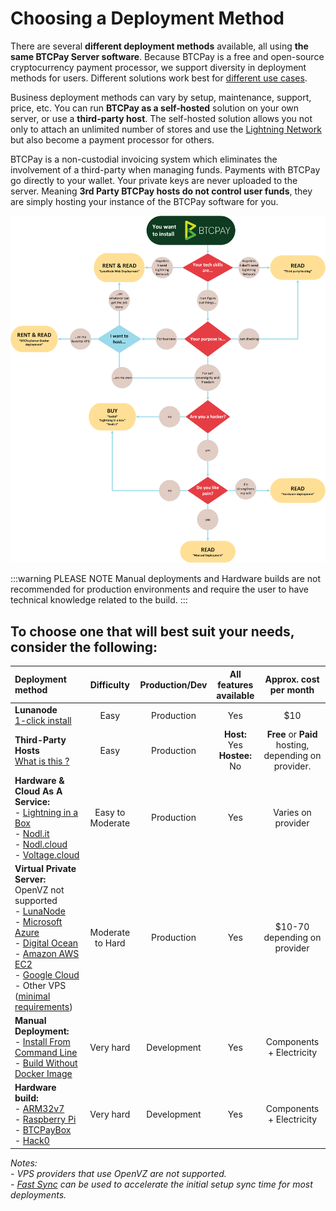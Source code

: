 # Choosing a Deployment Method

There are several **different deployment methods** available, all using **the same BTCPay Server software**. Because BTCPay is a free and open-source cryptocurrency payment processor, we support diversity in deployment methods for users. Different solutions work best for [different use cases](../UseCase.md).

Business deployment methods can vary by setup, maintenance, support, price, etc. You can run **BTCPay as a self-hosted** solution on your own server, or use a **third-party host**. The self-hosted solution allows you not only to attach an unlimited number of stores and use the [Lightning Network](../LightningNetwork.md) but also become a payment processor for others.

BTCPay is a non-custodial invoicing system which eliminates the involvement of a third-party when managing funds. Payments with BTCPay go directly to your wallet. Your private keys are never uploaded to the server. Meaning **3rd Party BTCPay hosts do not control user funds**, they are simply hosting your instance of the BTCPay software for you.

![Decision diagram](../img//infographics/DecisionDiagInstallBTCPayServer.png "BTCPay Server Infographic")

:::warning PLEASE NOTE
Manual deployments and Hardware builds are not recommended for production environments and require the user to have technical knowledge related to the build.
:::

## To choose one that will best suit your needs, consider the following:<br>

|Deployment method     |   Difficulty   |    Production/Dev |      All features <br>available     |             Approx. cost<br> per month      |
|:-------------------------------------- |:--------------:|:----------------------:|:---------------:|:-------------:|
|**Lunanode**<br>[1-click install](./LunaNode.md)     |Easy          |Production| Yes| $10
|**Third-Party Hosts**<br>[What is this ?](./ThirdPartyHosting.md)        |Easy     |Production| **Host:** Yes<br>**Hostee:** No| **Free** or **Paid** hosting,<br>depending on provider.
|**Hardware & Cloud As A Service:**<br>- [Lightning in a Box](https://lightninginabox.co/)<br>- [Nodl.it](https://www.nodl.it/)<br>- [Nodl.cloud](https://nodl.cloud/)<br>- [Voltage.cloud](https://voltage.cloud/)   |Easy to Moderate   |Production| Yes| Varies on provider
|**Virtual Private Server:** <br>OpenVZ not supported<br>- [LunaNode](https://medium.com/@BtcpayServer/hosting-btcpayserver-on-lunanode-bf9ef5fff75b)<br>- [Microsoft Azure](./Azure.md)<br>- [Digital Ocean](https://medium.com/@molthoff/running-btcpay-on-digital-ocean-for-10-month-how-to-add-other-coins-7a497339fb2f)<br>- [Amazon AWS EC2](https://wiki.ion.radar.tech/tutorials/nodes/btcpay-+-aws-ec2)<br>- [Google Cloud](./GoogleCloud.md)<br>- Other VPS <br> ([minimal requirements](../FAQ/Deployment.md#what-are-the-minimal-requirements-for-btcpay))           |Moderate to Hard             |Production| Yes| $10-70<br>depending on provider
|**Manual Deployment:**<br>- [Install From Command Line](http://blog.sipsorcery.com/?p=1052)<br>- [Build Without Docker Image](./ManualDeployment.md)       |Very hard       |Development| Yes| Components + Electricity
|**Hardware build:**<br>- [ARM32v7](https://hub.docker.com/r/btcpayserver/btcpayserver/tags/)<br>- [Raspberry Pi](./RaspberryPi.md)<br>- [BTCPayBox](./Hardware.md)     <br>- [Hack0](./Hack0.md) |Very hard         |Development| Yes|  Components + Electricity

*Notes:*<br>
*- VPS providers that use OpenVZ are not supported.*<br>
*- [Fast Sync](https://github.com/btcpayserver/btcpayserver-docker/tree/master/contrib/FastSync) can be used to accelerate the initial setup sync time for most deployments.*
